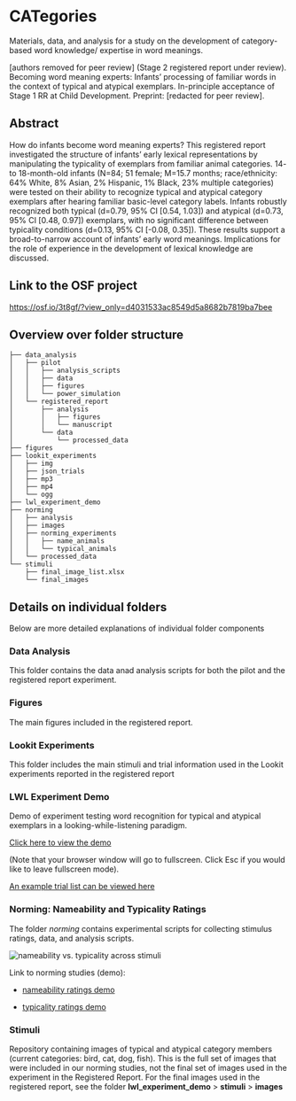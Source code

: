 # CATegories
Materials, data, and analysis for a study on the development of category-based word knowledge/ expertise in word meanings.

[authors removed for peer review] (Stage 2 registered report under review). Becoming word meaning experts: Infants’ processing of familiar words in the context of typical and atypical exemplars. In-principle acceptance of Stage 1 RR at Child Development. Preprint: [redacted for peer review].

## Abstract

How do infants become word meaning experts? This registered report investigated the structure of infants’ early lexical representations by manipulating the typicality of exemplars from familiar animal categories. 14- to 18-month-old infants (N=84; 51 female; M=15.7 months; race/ethnicity: 64% White, 8% Asian, 2% Hispanic, 1% Black, 23% multiple categories) were tested on their ability to recognize typical and atypical category exemplars after hearing familiar basic-level category labels. Infants robustly recognized both typical (d=0.79, 95% CI [0.54, 1.03]) and atypical (d=0.73, 95% CI [0.48, 0.97]) exemplars, with no significant difference between typicality conditions (d=0.13, 95% CI [-0.08, 0.35]). These results support a broad-to-narrow account of infants’ early word meanings. Implications for the role of experience in the development of lexical knowledge are discussed.

## Link to the OSF project

https://osf.io/3t8gf/?view_only=d4031533ac8549d5a8682b7819ba7bee

## Overview over folder structure

```
├── data_analysis
│   ├── pilot
│   │   ├── analysis_scripts
│   │   ├── data
│   │   ├── figures
│   │   └── power_simulation
│   └── registered_report
│       ├── analysis
│       │   ├── figures
│       │   └── manuscript
│       └── data
│           └── processed_data
├── figures
├── lookit_experiments
│   ├── img
│   ├── json_trials
│   ├── mp3
│   ├── mp4
│   └── ogg
├── lwl_experiment_demo
├── norming
│   ├── analysis
│   ├── images
│   ├── norming_experiments
│   │   ├── name_animals
│   │   └── typical_animals
│   └── processed_data
└── stimuli
    ├── final_image_list.xlsx
    └── final_images
```

## Details on individual folders

Below are more detailed explanations of individual folder components

### Data Analysis

This folder contains the data anad analysis scripts for both the pilot and the registered report experiment.

### Figures

The main figures included in the registered report.

### Lookit Experiments

This folder includes the main stimuli and trial information used in the Lookit experiments reported in the registered report

### LWL Experiment Demo

Demo of experiment testing word recognition for typical and atypical exemplars in a looking-while-listening paradigm.

[Click here to view the demo](https://mzettersten.github.io/lwl_typ_animals/lwl_experiment_demo/index.html) 

(Note that your  browser window will go to fullscreen. Click Esc if you would like to leave fullscreen mode).

[An example trial list can be viewed here](https://docs.google.com/spreadsheets/d/1pub4ZIhPw9XYxMUPjyrj3eIku_YdQ1TYmEu8WPwyiDw/edit?usp=sharing)

### Norming: Nameability and Typicality Ratings

The folder *norming* contains experimental scripts for collecting stimulus ratings, data, and analysis scripts.

![nameability vs. typicality across stimuli](https://github.com/mzettersten/lwl_typ_animals/blob/master/norming/analysis/figures/naming_vs_typicality.jpg)

Link to norming studies (demo):

- [nameability ratings demo](https://mzettersten.github.io/lwl_typ_animals/norming/norming_experiments/name_animals/name_animals.html)

- [typicality ratings demo](https://mzettersten.github.io/lwl_typ_animals/norming/norming_experiments/typical_animals/typical_animals.html)

### Stimuli

Repository containing images of typical and atypical category members (current categories: bird, cat, dog, fish). This is the full set of images that were included in our norming studies, not the final set of images used in the experiment in the Registered Report. For the final images used in the registered report, see the folder **lwl_experiment_demo** > **stimuli** > **images**
